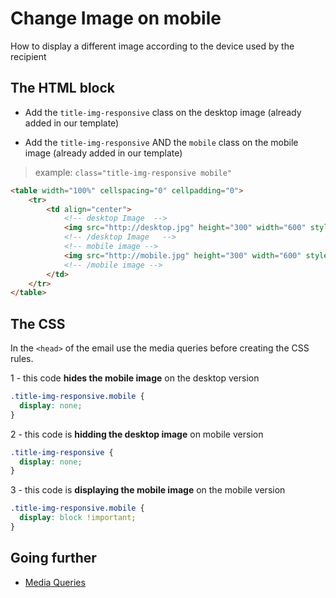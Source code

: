 # Change Image on mobile

How to display a different image according to the device used by the recipient

## The HTML block
- Add the `title-img-responsive` class on the desktop image (already added in our template)

- Add the `title-img-responsive` AND the `mobile` class on the mobile image (already added in our template)

> example: `class="title-img-responsive mobile"`
> 

```html
<table width="100%" cellspacing="0" cellpadding="0">
    <tr>
        <td align="center">
            <!-- desktop Image  -->
            <img src="http://desktop.jpg" height="300" width="600" style="padding: 0px; text-align: center; height: 362px; width: 620px; border: 0px;" class="title-img-responsive ">
            <!-- /desktop Image   -->
            <!-- mobile image -->
            <img src="http://mobile.jpg" height="300" width="600" style="padding: 0px; text-align: center; height: 362px; width: 620px; border: 0px;" class="title-img-responsive mobile">
            <!-- /mobile image -->
        </td>
    </tr>
</table>
```



## The CSS 
In the `<head>` of the email use the media queries before creating the CSS rules.

1 - this code **hides the mobile image** on the desktop version

```css 
.title-img-responsive.mobile {
  display: none;
}
```

2 - this code is **hidding the desktop image** on mobile version
```css
.title-img-responsive {
  display: none;
}
```

3 - this code is **displaying the mobile image** on the mobile version
```css
.title-img-responsive.mobile {
  display: block !important;
}
```

## Going further
- [Media Queries](https://www.w3schools.com/css/css_rwd_mediaqueries.asp)
